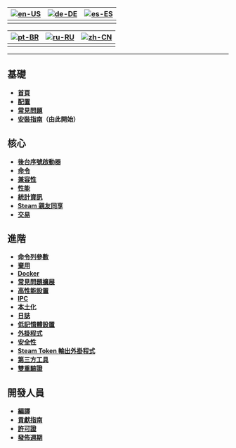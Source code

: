 | [![en-US](https://raw.githubusercontent.com/hjnilsson/country-flags/master/png100px/us.png)](https://github.com/JustArchiNET/ArchiSteamFarm/wiki/Home) | [![de-DE](https://raw.githubusercontent.com/hjnilsson/country-flags/master/png100px/de.png)](https://github.com/JustArchiNET/ArchiSteamFarm/wiki/Home-de-DE) | [![es-ES](https://raw.githubusercontent.com/hjnilsson/country-flags/master/png100px/es.png)](https://github.com/JustArchiNET/ArchiSteamFarm/wiki/Home-es-ES) |
| ------------------------------------------------------------------------------------------------------------------------------------------------------ | ------------------------------------------------------------------------------------------------------------------------------------------------------------ | ------------------------------------------------------------------------------------------------------------------------------------------------------------ |
|                                                                                                                                                        |                                                                                                                                                              |                                                                                                                                                              |

| [![pt-BR](https://raw.githubusercontent.com/hjnilsson/country-flags/master/png100px/br.png)](https://github.com/JustArchiNET/ArchiSteamFarm/wiki/Home-pt-BR) | [![ru-RU](https://raw.githubusercontent.com/hjnilsson/country-flags/master/png100px/ru.png)](https://github.com/JustArchiNET/ArchiSteamFarm/wiki/Home-ru-RU) | [![zh-CN](https://raw.githubusercontent.com/hjnilsson/country-flags/master/png100px/cn.png)](https://github.com/JustArchiNET/ArchiSteamFarm/wiki/Home-zh-CN) |
| ------------------------------------------------------------------------------------------------------------------------------------------------------------ | ------------------------------------------------------------------------------------------------------------------------------------------------------------ | ------------------------------------------------------------------------------------------------------------------------------------------------------------ |
|                                                                                                                                                              |                                                                                                                                                              |                                                                                                                                                              |

* * *

## 基礎

* **[首頁](https://github.com/JustArchiNET/ArchiSteamFarm/wiki/Home)**
* **[配置](https://github.com/JustArchiNET/ArchiSteamFarm/wiki/Configuration)**
* **[常見問題](https://github.com/JustArchiNET/ArchiSteamFarm/wiki/FAQ)**
* **[安裝指南](https://github.com/JustArchiNET/ArchiSteamFarm/wiki/Setting-up)**​&#8203;**（由此開始）**

## 核心

* **[後台序號啟動器](https://github.com/JustArchiNET/ArchiSteamFarm/wiki/Background-games-redeemer)**
* **[命令](https://github.com/JustArchiNET/ArchiSteamFarm/wiki/Commands)**
* **[兼容性](https://github.com/JustArchiNET/ArchiSteamFarm/wiki/Compatibility)**
* **[性能](https://github.com/JustArchiNET/ArchiSteamFarm/wiki/Performance)**
* **[統計資訊](https://github.com/JustArchiNET/ArchiSteamFarm/wiki/Statistics)**
* **[Steam 親友同享](https://github.com/JustArchiNET/ArchiSteamFarm/wiki/Steam-Family-Sharing)**
* **[交易](https://github.com/JustArchiNET/ArchiSteamFarm/wiki/Trading)**

## 進階

* **[命令列參數](https://github.com/JustArchiNET/ArchiSteamFarm/wiki/Command-line-arguments)**
* **[棄用](https://github.com/JustArchiNET/ArchiSteamFarm/wiki/Deprecation)**
* **[Docker](https://github.com/JustArchiNET/ArchiSteamFarm/wiki/Docker)**
* **[常見問題擴展](https://github.com/JustArchiNET/ArchiSteamFarm/wiki/Extended-FAQ)**
* **[高性能設置](https://github.com/JustArchiNET/ArchiSteamFarm/wiki/High-performance-setup)**
* **[IPC](https://github.com/JustArchiNET/ArchiSteamFarm/wiki/IPC)**
* **[本土化](https://github.com/JustArchiNET/ArchiSteamFarm/wiki/Localization)**
* **[日誌](https://github.com/JustArchiNET/ArchiSteamFarm/wiki/Logging)**
* **[低記憶體設置](https://github.com/JustArchiNET/ArchiSteamFarm/wiki/Low-memory-setup)**
* **[外掛程式](https://github.com/JustArchiNET/ArchiSteamFarm/wiki/Plugins)**
* **[安全性](https://github.com/JustArchiNET/ArchiSteamFarm/wiki/Security)**
* **[Steam Token 輸出外掛程式](https://github.com/JustArchiNET/ArchiSteamFarm/wiki/SteamTokenDumperPlugin)**
* **[第三方工具](https://github.com/JustArchiNET/ArchiSteamFarm/wiki/Third-party)**
* **[雙重驗證](https://github.com/JustArchiNET/ArchiSteamFarm/wiki/Two-factor-authentication)**

## 開發人員

* **[編譯](https://github.com/JustArchiNET/ArchiSteamFarm/wiki/Compilation)**
* **[貢獻指南](https://github.com/JustArchiNET/ArchiSteamFarm/blob/master/.github/CONTRIBUTING.md)**
* **[許可證](https://github.com/JustArchiNET/ArchiSteamFarm/wiki/License)**
* **[發佈週期](https://github.com/JustArchiNET/ArchiSteamFarm/wiki/Release-cycle)**